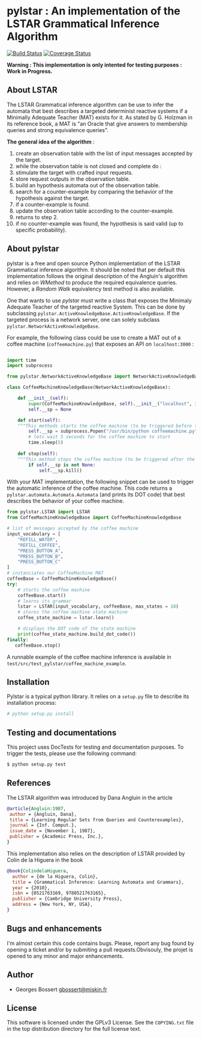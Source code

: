 # pylstar : An implementation of the LSTAR Grammatical Inference Algorithm

[![Build Status](https://travis-ci.org/gbossert/pylstar.svg?branch=master)](https://travis-ci.org/gbossert/pylstar)
[![Coverage Status](https://coveralls.io/repos/gbossert/pylstar/badge.svg?branch=master&service=github)](https://coveralls.io/github/gbossert/pylstar?branch=master)


**Warning : This implementation is only intented for testing purposes : Work in Progress.**

## About  LSTAR
The LSTAR Grammatical inference algorithm can be use to infer the automata that best describes a targeted determinist reactive systems if a Minimally Adequate Teacher (MAT) exists for it. As stated by G. Holzman in its reference book, a MAT is "an Oracle that give answers to membership queries and strong equivalence queries".

**The general idea of the algorithm** :

1. create an observation table with the list of input messages accepted by the target.
2. while the observation table is not closed and complete do :
  1. stimulate the target with crafted input requests.
  2. store request outputs in the observation table.  
3. build an hypothesis automata out of the observation table.
4. search for a counter-example by comparing the behavior of the hypothesis against the target.
5. if a counter-example is found.
  1. update the observation table according to the counter-example.
  2. returns to step 2.
6. if no counter-example was found, the hypothesis is said valid (up to specific probability).

## About pylstar
pylstar is a free and open source Python implementation of the LSTAR Grammatical inference algorithm.
It should be noted that per default this implementation follows the original description of the Angluin's algorithm and relies on *WMethod* to produce the required equivalence queries. However, a *Random Walk* equivalency test method is also available.

One that wants to use *pylstar* must write a class that exposes the Minimaly Adequate Teacher of the targeted reactive System. This can be done by subclassing `pylstar.ActiveKnowledgeBase.ActiveKnowledgeBase`. If the targeted process is a network server, one can solely subclass `pylstar.NetworkActiveKnowledgeBase`.

For example, the following class could be use to create a MAT out of a coffee machine (`coffeemachine.py`) that exposes an API on `localhost:3000` :

```python

import time
import subprocess

from pylstar.NetworkActiveKnowledgeBase import NetworkActiveKnowledgeBase

class CoffeeMachineKnowledgeBase(NetworkActiveKnowledgeBase):

    def __init__(self):
        super(CoffeeMachineKnowledgeBase, self).__init__("localhost", 3000)
        self.__sp = None

    def start(self):
    """This methods starts the coffee machine (to be triggered before the learning process)."""
        self.__sp = subprocess.Popen("/usr/bin/python coffeemachine.py", shell=True)
        # lets wait 5 seconds for the coffee machine to start
        time.sleep(5)
        
    def stop(self):
    """This method stops the coffee machine (to be triggered after the learning process)."""
        if self.__sp is not None:
            self.__sp.kill()
```

With your MAT implementation, the following snippet can be used to trigger the automatic inference of the coffee machine. This code returns a `pylstar.automata.Automata.Automata` (and prints its DOT code) that best describes the behavior of your coffee machine.

```python
from pylstar.LSTAR import LSTAR
from CoffeeMachineKnowledgeBase import CoffeeMachineKnowledgeBase

# list of messages accepted by the coffee machine
input_vocabulary = [
    "REFILL_WATER",
    "REFILL_COFFEE",
    "PRESS_BUTTON_A",
    "PRESS_BUTTON_B",
    "PRESS_BUTTON_C"    
]
# instanciates our CoffeeMachine MAT
coffeeBase = CoffeeMachineKnowledgeBase()
try:
    # starts the coffee machine
    coffeeBase.start()
    # learns its grammar
    lstar = LSTAR(input_vocabulary, coffeeBase, max_states = 10)
    # stores the coffee machine state machine
    coffee_state_machine = lstar.learn()

    # displays the DOT code of the state machine
    print(coffee_state_machine.build_dot_code())
finally:
   coffeeBase.stop()

```

A runnable example of the coffee machine inference is available in `test/src/test_pylstar/coffee_machine_example`.

## Installation

Pylstar is a typical python library. It relies on a `setup.py` file to describe its installation process:
```bash
# python setup.py install 
```

## Testing and documentations

This project uses DocTests for testing and documentation purposes.
To trigger the tests, please use the following command:

```bash
$ python setup.py test
```

## References

The LSTAR algorithm was introduced by Dana Angluin in the article
```bibtex
@article{Angluin:1987,
 author = {Angluin, Dana},
 title = {Learning Regular Sets from Queries and Counterexamples},
 journal = {Inf. Comput.},
 issue_date = {November 1, 1987},
 publisher = {Academic Press, Inc.},
} 
```

This implementation also relies on the description of LSTAR provided by Colin de la Higuera in the book
```bibtex
@book{ColindelaHiguera,
  author = {de la Higuera, Colin},
  title = {Grammatical Inference: Learning Automata and Grammars},
  year = {2010},
  isbn = {0521763169, 9780521763165},
  publisher = {Cambridge University Press},
  address = {New York, NY, USA},
}
```

## Bugs and enhancements

I'm almost certain this code contains bugs. Please, report any bug found by opening a ticket and/or by submiting a pull requests.Obvisouly, the projet is opened to any minor and major enhancements.

## Author

* Georges Bossert <gbossert@miskin.fr>

## License

This software is licensed under the GPLv3 License. See the ``COPYING.txt`` file
in the top distribution directory for the full license text.

